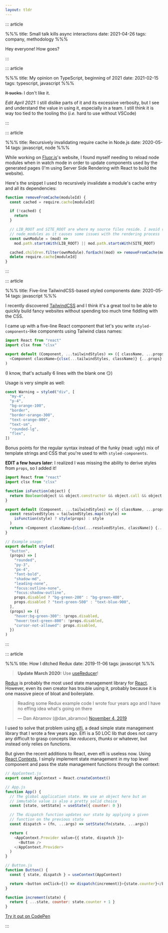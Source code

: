 ```yaml
---
layout: tldr
---
```


::: article

%%%
title: Small talk kills async interactions
date: 2021-04-26
tags: company, methodology
%%%

Hey everyone! How goes?

:::

::: article

%%%
title: My opinion on TypeScript, beginning of 2021
date: 2021-02-15
tags: typescript, javascript
%%%

~~It sucks.~~ I don't like it.

_Edit April 2021:_ I still dislike parts of it and its excessive verbosity, but
I see and understand the value in using it, especially in a team. I still think
it is way too tied to the tooling tho (_i.e._ hard to use without VSCode)

:::

::: article

%%%
title: Recursively invalidating require cache in Node.js
date: 2020-05-14
tags: javascript, node
%%%

While working on [Fluor.js][fluor]'s website, I found myself needing to reload
node modules when in watch mode in order to update components used by the
generated pages (I'm using Server Side Rendering with React to build the
website).

Here's the snippet I used to recursively invalidate a module's cache entry and
all its dependencies:

```js
function removeFromCache(moduleId) {
  const cached = require.cache[moduleId]

  if (!cached) {
    return
  }

  // LIB_ROOT and SITE_ROOT are where my source files reside. I avoid reloading
  // node_modules as it causes some issues with the rendering process
  const ownModule = (mod) =>
    mod.path.startsWith(LIB_ROOT) || mod.path.startsWith(SITE_ROOT)

  cached.children.filter(ownModule).forEach((mod) => removeFromCache(mod.id))
  delete require.cache[moduleId]
}
```

:::

::: article

%%%
title: Five-line TailwindCSS-based styled components
date: 2020-05-14
tags: javascript
%%%

I recently discovered [TailwindCSS][tailwind] and I think it's a great tool to
be able to quickly build fancy websites without spending too much time fiddling
with the CSS.

I came up with a five-line React component that let's you write
`styled-components`-like components using Tailwind class names:

```js
import React from "react"
import clsx from "clsx"

export default (Component, ...tailwindStyles) => ({ className, ...props }) => (
  <Component className={clsx(...tailwindStyles, className)} {...props} />
)
```

(I know, that's actually 6 lines with the blank one 😏)

Usage is very simple as well:

```js
const Warning = styled("div", [
  "my-4",
  "p-4",
  "bg-orange-100",
  "border",
  "border-orange-300",
  "text-orange-800",
  "text-sm",
  "rounded-lg",
  "flex",
])
```

Bonus points for the regular syntax instead of the funky (read: ugly) mix of
template strings and CSS that you're used to with `styled-components`.

**EDIT a few hours later**: I realized I was missing the ability to derive
styles from `props`, so I added it!

```js
import React from "react"
import clsx from "clsx"

function isFunction(object) {
  return Boolean(object && object.constructor && object.call && object.apply)
}

export default (Component, ...tailwindStyles) => ({ className, ...props }) => {
  const resolvedStyles = tailwindStyles.map((style) =>
    isFunction(style) ? style(props) : style
  )
  return <Component className={clsx(...resolvedStyles, className)} {...props} />
}

// Example usage:
export default styled(
  "button",
  (props) => [
    "rounded",
    "py-3",
    "px-4",
    "font-bold",
    "shadow-md",
    "leading-none",
    "focus:outline-none",
    "focus:shadow-outline",
    props.disabled ? "bg-green-200" : "bg-green-400",
    props.disabled ? "text-green-500" : "text-blue-900",
  ],
  (props) => ({
    "hover:bg-green-300": !props.disabled,
    "hover:text-green-800": !props.disabled,
    "cursor-not-allowed": props.disabled,
  })
)
```

:::

::: article

%%%
title: How I ditched Redux
date: 2019-11-06
tags: javascript
%%%

<blockquote class="update">
<strong>Update March 2020:</strong> Use <a href="https://reactjs.org/docs/hooks-reference.html#usereducer">useReducer</a>!
</blockquote>

[Redux][redux] is probably the most used state management library for
[React][react]. However, even its own creator has trouble using it, probably
because it is one massive piece of bloat and boilerplate.

<blockquote class="twitter-tweet"><p lang="en" dir="ltr">Reading some Redux example code I wrote four years ago and I have no effing idea what&#39;s going on there</p>&mdash; Dan Abramov (@dan_abramov) <a href="https://twitter.com/dan_abramov/status/1191487232038883332?ref_src=twsrc%5Etfw">November 4, 2019</a></blockquote> <script async src="https://platform.twitter.com/widgets.js" charset="utf-8"></script>

I used to solve that problem using [elfi][elfi], a dead simple state management
library that I wrote a few years ago. Elfi is a 50 LOC lib that does not carry
any difficult to grasp concepts like _reducers_, _thunks_ or whatever, but
instead only relies on functions.

But given the recent additions to React, even elfi is useless now. Using [React
Contexts][react:contexts], I simply implement state management in my top level
component and pass the state management functions through the context:

```javascript
// AppContext.js
export const AppContext = React.createContext()

// App.js
function App() {
  // The global application state. We use an object here but an
  // immutable value is also a pretty solid choice
  const [state, setState] = useState({ counter: 0 })

  // The dispatch function updates our state by applying a given
  // function on the previous state
  const dispatch = (fn, ...args) => setState(fn(state, ...args))

  return (
    <AppContext.Provider value={{ state, dispatch }}>
      <Button />
    </AppContext.Provider>
  )
}

// Button.js
function Button() {
  const { state, dispatch } = useContext(AppContext)

  return <button onClick={() => dispatch(increment)}>{state.counter}</button>
}

function increment(state) {
  return { ...state, counter: state.counter + 1 }
}
```

[Try it out on CodePen](https://codepen.io/madx/pen/LYYmzqK)

:::

[elfi]: https://github.com/madx/elfi
[fluor]: https://fluorjs.github.io
[react:contexts]: https://reactjs.org/docs/context.html
[react]: https://reactjs.org/
[redux]: https://redux.js.org/
[tailwind]: https://tailwindcss.com/
